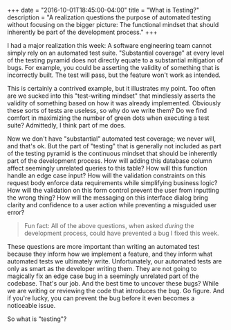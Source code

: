 +++
date = "2016-10-01T18:45:00-04:00"
title = "What is Testing?"
description = "A realization questions the purpose of automated testing without focusing on the bigger picture: The functional mindset that should inherently be part of the development process."
+++

I had a major realization this week: A software engineering team cannot simply rely on an automated test suite. "Substantial coverage" at every level of the testing pyramid does not directly equate to a substantial mitigation of bugs. For example, you could be asserting the validity of something that is incorrectly built. The test will pass, but the feature won't work as intended.

This is certainly a contrived example, but it illustrates my point. Too often are we sucked into this "test-writing mindset" that mindlessly asserts the validity of something based on how it was already implemented. Obviously these sorts of tests are useless, so why do we write them? Do we find comfort in maximizing the number of green dots when executing a test suite? Admittedly, I think part of me does.

Now we don't have "substantial" automated test coverage; we never will, and that's ok. But the part of "testing" that is generally not included as part of the testing pyramid is the continuous mindset that should be inherently part of the development process. How will adding this database column affect seemingly unrelated queries to this table? How will this function handle an edge case input? How will the validation constraints on this request body enforce data requirements while simplifying business logic? How will the validation on this form control prevent the user from inputting the wrong thing? How will the messaging on this interface dialog bring clarity and confidence to a user action while preventing a misguided user error?

> Fun fact: All of the above questions, when asked _during_ the development process, could have prevented a bug I fixed this week.

These questions are more important than writing an automated test because they inform how we implement a feature, and they inform what automated tests we ultimately write. Unfortunately, our automated tests are only as smart as the developer writing them. They are not going to magically fix an edge case bug in a seemingly unrelated part of the codebase. That's our job. And the best time to uncover these bugs? While we are writing or reviewing the code that introduces the bug. Go figure. And if you're lucky, you can prevent the bug before it even becomes a noticeable issue.

So what is "testing"?
